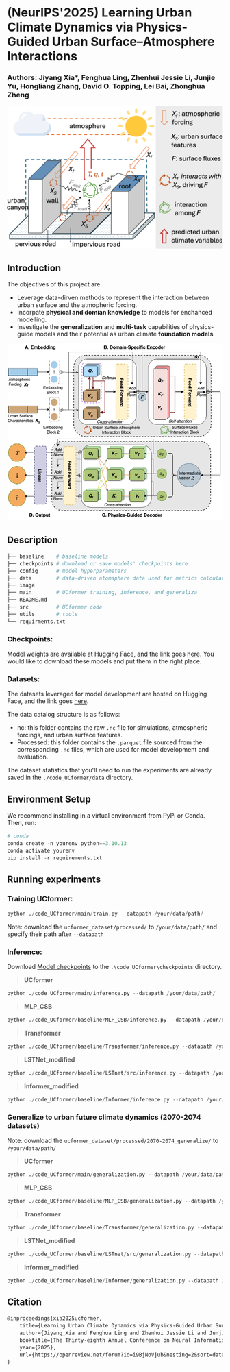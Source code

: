 # **(NeurIPS'2025) Learning Urban Climate Dynamics via Physics-Guided Urban Surface–Atmosphere Interactions**

### Authors: **Jiyang Xia***, Fenghua Ling, Zhenhui Jessie Li, Junjie Yu, Hongliang Zhang, David O. Topping, Lei Bai, Zhonghua Zheng

![](./image/urban_parametri.png)

## Introduction

The objectives of this project are:

- Leverage data-dirven methods  to represent the interaction between urban surface and the atmopheric forcing.
- Incorpate **physical and domian knowledge** to models for enchanced modelling.
- Investigate the **generalization** and **multi-task** capabilities of physics-guide models and their potential as urban climate **foundation models**.

![](./image/UCformer.png)
## Description

```python
├── baseline    # baseline models
├── checkpoints # download or save models' checkpoints here
├── config      # model hyperparameters
├── data        # data-driven atomsphere data used for metrics calculation. 
├── image   
├── main        # UCformer training, inference, and generaliza
├── README.md
├── src         # UCformer code
├── utils       # tools
└── requirments.txt   
```

### Checkpoints:

Model weights are available at Hugging Face, and the link goes [here](https://huggingface.co/XiGuaaa/ucformer). You would like to download these models and put them in the right place.

### Datasets:

The datasets leveraged for model development are hosted on Hugging Face, and the link goes [here](https://huggingface.co/datasets/XiGuaaa/ucformer_dataset).

The data catalog structure is as follows:

- nc: this folder contains the raw `.nc` file for simulations, atmospheric forcings, and urban surface features.
- Processed: this folder contains the `.parquet` file sourced from the corresponding `.nc` files, which are used for model development and evaluation.

The dataset statistics that you'll need to run the experiments are already saved in the `./code_UCformer/data` directory.

##  Environment Setup

We recommend installing in a virtual environment from PyPi or Conda. Then, run:

```python
# conda
conda create -n yourenv python==3.10.13
conda activate yourenv
pip install -r requirements.txt
```

## Running experiments

### **Training UCformer:**

```python
python ./code_UCformer/main/train.py --datapath /your/data/path/
```

Note: download the `ucformer_dataset/processed/` to `/your/data/path/` and specify their path after `--datapath`

### **Inference:**

Download [Model checkpoints](https://huggingface.co/XiGuaaa/ucformer) to the `.\code_UCformer\checkpoints` directory.

> **UCformer**

```python
python ./code_UCformer/main/inference.py --datapath /your/data/path/
```

> **MLP_CSB**

```python
python ./code_UCformer/baseline/MLP_CSB/inference.py --datapath /your/data/path/
```

> **Transformer**

```python
python ./code_UCformer/baseline/Transformer/inference.py --datapath /your/data/path/
```

> **LSTNet_modified**

```python
python ./code_UCformer/baseline/LSTnet/src/inference.py --datapath /your/data/path/
```

> **Informer_modified**

```python
python ./code_UCformer/baseline/Informer/inference.py --datapath /your/data/path/
```

### Generalize to urban future climate dynamics (2070-2074 datasets)

Note: download the `ucformer_dataset/processed/2070-2074_generalize/` to `/your/data/path/` 

> **UCformer**

```python
python ./code_UCformer/main/generalization.py --datapath /your/data/path/
```

> **MLP_CSB**

```python
python ./code_UCformer/baseline/MLP_CSB/generalization.py --datapath /your/data/path/
```

> **Transformer**

```python
python ./code_UCformer/baseline/Transformer/generalization.py --datapath /your/data/path/
```

> **LSTNet_modified**

```python
python ./code_UCformer/baseline/LSTnet/src/generalization.py --datapath /your/data/path/
```

> **Informer_modified**

```python
python ./code_UCformer/baseline/Informer/generalization.py --datapath /your/data/path/
```

## Citation

```latex
@inproceedings{xia2025ucformer,
    title={Learning Urban Climate Dynamics via Physics-Guided Urban Surface\–Atmosphere Interactions},
    author={Jiyang_Xia and Fenghua Ling and Zhenhui Jessie Li and Junjie Yu and Hongliang Zhang and David Topping and LEI BAI and Zhonghua Zhengu},
    booktitle={The Thirty-eighth Annual Conference on Neural Information Processing Systems},
    year={2025},
    url={https://openreview.net/forum?id=i9BjNoVjub&nesting=2&sort=date-desc}
}
```


